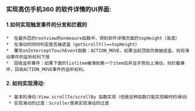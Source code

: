 ### 实现高仿手机360 的软件详情的UI界面:


####  1.如何实现触发事件的分发和拦截的
    *  在最外层的rootview的onmeaure函数中，得到软件详情页面的topHeight（高度）
    *  在滑动的同时判定是否被遮盖（getScrollY()==topHeight）
    *  覆写onInterceptTouchEvent函数：ACTION_MOVE，如果当前顶部页面被遮盖，则将滑动事件的监听权利下放
    *  回收监听事件：如果下面的listitem被滑到第一个item后并且手势向上滑动，则拦截事件，回收ACTION_MOVE事件的监听权利。 
  

####  2. 如何实现滑动:
     * 基本的滑动:View.scrollTo/scrollBy 函数实现（但是这种函数只能实现瞬时的滑动）
     * 实现滑动的过渡：Scroller类来实现滑动的过渡



